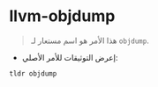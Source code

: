 # llvm-objdump

> هذا الأمر هو اسم مستعار لـ `objdump`.

- إعرض التوثيقات للأمر الأصلي:

`tldr objdump`
